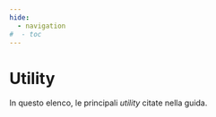 ```yaml
---
hide:
  - navigation
#  - toc
---
```


# Utility

In questo elenco, le principali *utility* citate nella guida.

